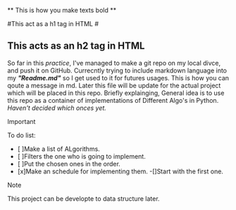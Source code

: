 ** This is how you make texts bold **

#This act as a h1 tag in HTML #
## This acts as an h2 tag in HTML ##
So far in this *practice*, I've managed to make a git repo on my local divce, and push it on GitHub.
Currecntly trying to include markdown language into my ***"Readme.md"*** so I get used to it for futures usages.
This is how you can qoute a message in md.
Later this file will be update for the actual project which will be placed in this repo.
Briefly explainging, General idea is to use this repo as a container of implementations of Different Algo's in Python. *Haven't decided which onces yet.*
>[!IMPORTANT] 
>To do list:

- [ ]Make a list of ALgorithms.
- [ ]Filters the one who is going to implement.
- [ ]Put the chosen ones in the order.
- [x]Make an schedule for implementing them.
-[]Start with the first one.

>[!Note]
This project can be developte to data structure later.

